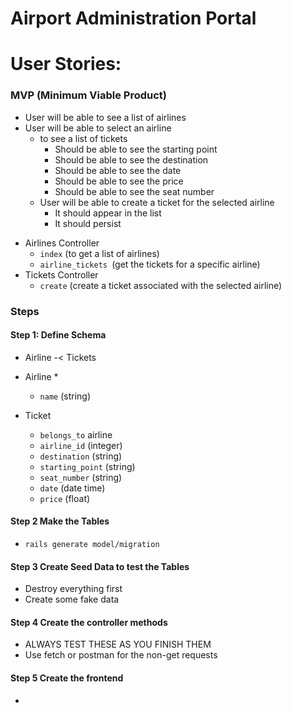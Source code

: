 # Airport Administration Portal

# User Stories:

### MVP (Minimum Viable Product)

- User will be able to see a list of airlines
- User will be able to select an airline 
    - to see a list of tickets
        - Should be able to see the starting point
        - Should be able to see the destination
        - Should be able to see the date
        - Should be able to see the price
        - Should be able to see the seat number
    - User will be able to create a ticket for the selected airline
        - It should appear in the list
        - It should persist



* Airlines Controller
  * `index` (to get a list of airlines)
  * `airline_tickets `(get the tickets for a specific airline)
* Tickets Controller 
  * `create` (create a ticket associated with the selected airline)



### Steps

#### Step 1: Define Schema

* Airline -< Tickets

* Airline
  *  
  * `name` (string)
* Ticket
  * `belongs_to` airline
  * `airline_id` (integer)
  * `destination` (string)
  * `starting_point` (string)
  * `seat_number` (string)
  * `date` (date time)
  * `price` (float)



#### Step 2 Make the Tables

* `rails generate model/migration`



#### Step 3 Create Seed Data to test the Tables

* Destroy everything first
* Create some fake data



#### Step 4 Create the controller methods

* ALWAYS TEST THESE AS YOU FINISH  THEM
* Use fetch or postman for the non-get requests



#### Step 5 Create the frontend

* 








